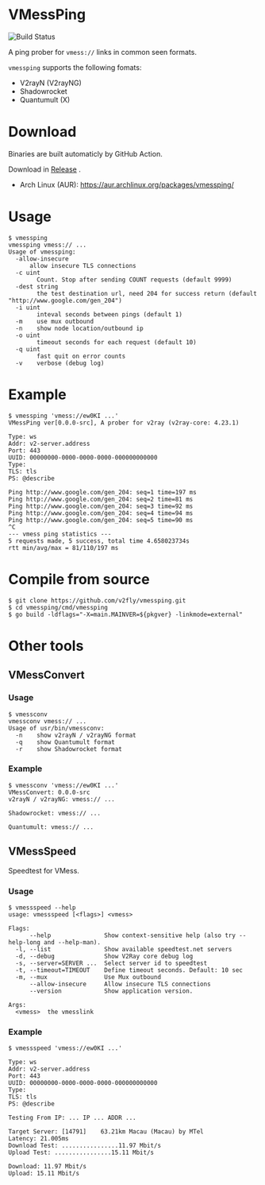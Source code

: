 # VMessPing

![Build Status](https://github.com/v2fly/vmessping/workflows/Go/badge.svg) 

A ping prober for `vmess://` links in common seen formats.

`vmessping` supports the following fomats:

* V2rayN (V2rayNG)
* Shadowrocket 
* Quantumult (X)

# Download

Binaries are built automaticly by GitHub Action.

Download in [Release](https://github.com/v2fly/vmessping/releases/latest) .

* Arch Linux (AUR): https://aur.archlinux.org/packages/vmessping/

# Usage

```
$ vmessping
vmessping vmess:// ...
Usage of vmessping:
  -allow-insecure
      allow insecure TLS connections
  -c uint
    	Count. Stop after sending COUNT requests (default 9999)
  -dest string
    	the test destination url, need 204 for success return (default "http://www.google.com/gen_204")
  -i uint
    	inteval seconds between pings (default 1)
  -m	use mux outbound
  -n	show node location/outbound ip
  -o uint
    	timeout seconds for each request (default 10)
  -q uint
    	fast quit on error counts
  -v	verbose (debug log)
```

# Example

```
$ vmessping 'vmess://ew0KI ...'
VMessPing ver[0.0.0-src], A prober for v2ray (v2ray-core: 4.23.1)

Type: ws
Addr: v2-server.address
Port: 443
UUID: 00000000-0000-0000-0000-000000000000
Type: 
TLS: tls
PS: @describe

Ping http://www.google.com/gen_204: seq=1 time=197 ms
Ping http://www.google.com/gen_204: seq=2 time=81 ms
Ping http://www.google.com/gen_204: seq=3 time=92 ms
Ping http://www.google.com/gen_204: seq=4 time=94 ms
Ping http://www.google.com/gen_204: seq=5 time=90 ms
^C
--- vmess ping statistics ---
5 requests made, 5 success, total time 4.658023734s
rtt min/avg/max = 81/110/197 ms
```

# Compile from source

```
$ git clone https://github.com/v2fly/vmessping.git
$ cd vmessping/cmd/vmessping
$ go build -ldflags="-X=main.MAINVER=${pkgver} -linkmode=external"
```

# Other tools

## VMessConvert

### Usage

```
$ vmessconv
vmessconv vmess:// ...
Usage of usr/bin/vmessconv:
  -n	show v2rayN / v2rayNG format
  -q	show Quantumult format
  -r	show Shadowrocket format
```

### Example

```
$ vmessconv 'vmess://ew0KI ...'
VMessConvert: 0.0.0-src
v2rayN / v2rayNG: vmess:// ...

Shadowrocket: vmess:// ...

Quantumult: vmess:// ...
```

## VMessSpeed

Speedtest for VMess.

### Usage

```
$ vmessspeed --help
usage: vmessspeed [<flags>] <vmess>

Flags:
      --help               Show context-sensitive help (also try --help-long and --help-man).
  -l, --list               Show available speedtest.net servers
  -d, --debug              Show V2Ray core debug log
  -s, --server=SERVER ...  Select server id to speedtest
  -t, --timeout=TIMEOUT    Define timeout seconds. Default: 10 sec
  -m, --mux                Use Mux outbound
      --allow-insecure     Allow insecure TLS connections
      --version            Show application version.

Args:
  <vmess>  the vmesslink

```

### Example

```
$ vmessspeed 'vmess://ew0KI ...'

Type: ws
Addr: v2-server.address
Port: 443
UUID: 00000000-0000-0000-0000-000000000000
Type: 
TLS: tls
PS: @describe

Testing From IP: ... IP ... ADDR ...

Target Server: [14791]    63.21km Macau (Macau) by MTel
Latency: 21.005ms
Download Test: ................11.97 Mbit/s
Upload Test: ................15.11 Mbit/s

Download: 11.97 Mbit/s
Upload: 15.11 Mbit/s
```
